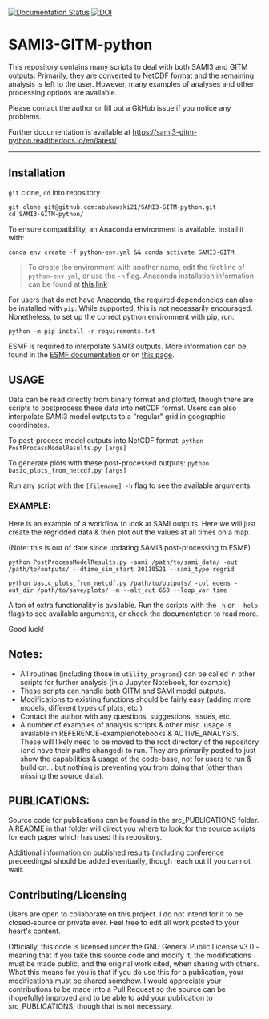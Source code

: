 [![Documentation Status](https://readthedocs.org/projects/sami3-gitm-python/badge/?version=latest)](https://sami3-gitm-python.readthedocs.io/en/latest/?badge=latest)
[![DOI](https://zenodo.org/badge/592826562.svg)](https://zenodo.org/badge/latestdoi/592826562)



# SAMI3-GITM-python

This repository contains many scripts to deal with both SAMI3 and GITM outputs. Primarily, they are converted to NetCDF format and the remaining analysis is left to the user. However, many examples of analyses and other processing options are available. 


Please contact the author or fill out a GitHub issue if you notice any problems. 


Further documentation is available at https://sami3-gitm-python.readthedocs.io/en/latest/

---

## Installation

`git` clone, `cd` into repository

```
git clone git@github.com:abukowski21/SAMI3-GITM-python.git
cd SAMI3-GITM-python/
```



To ensure compatibility, an Anaconda environment is available. Install it with:

`conda env create -f python-env.yml && conda activate SAMI3-GITM`

> To create the environment with another name, edit the first line of `python-env.yml`, or use the `-n` flag.
> Anaconda installation information can be found at [this link](https://conda.io/projects/conda/en/latest/user-guide/tasks/manage-environments.html#creating-an-environment-from-an-environment-yml-file)

For users that do not have Anaconda, the required dependencies can also be installed with `pip`. While supported, this is not necessarily encouraged. Nonetheless, to set up the correct python environment with pip, run:

`python -m pip install -r requirements.txt`

ESMF is required to interpolate SAMI3 outputs. More information can be found in the [ESMF documentation](https://earthsystemmodeling.org/doc/) or on [this page](https://sami3-gitm-python.readthedocs.io/en/latest/installation.html).

## USAGE

Data can be read directly from binary format and plotted, though there are scripts to postprocess
these data into netCDF format. Users can also interpolate SAMI3 model outputs to a "regular" grid
in geographic coordinates.

To post-process model outputs into NetCDF format: `python PostProcessModelResults.py [args]`

To generate plots with these post-processed outputs: `python basic_plots_from_netcdf.py [args]`

Run any script with the `[filename] -h` flag to see the available arguments.

### EXAMPLE:

Here is an example of a workflow to look at SAMI outputs. Here we will just create the regridded data & then plot out the values at all times on a map.

(Note: this is out of date since updating SAMI3 post-processing to ESMF)

```
python PostProcessModelResults.py -sami /path/to/sami_data/ -out /path/to/outputs/ --dtime_sim_start 20110521 --sami_type regrid

python basic_plots_from_netcdf.py /path/to/outputs/ -col edens -out_dir /path/to/save/plots/ -m --alt_cut 650 --loop_var time

```

A ton of extra functionality is available. Run the scripts with the `-h` or `--help` flags to see available arguments, or check the documentation to read more.

Good luck!

## Notes:

- All routines (including those in `utility_programs`) can be called in other scripts for further analysis (in a Jupyter Notebook, for example)
- These scripts can handle both GITM and SAMI model outputs.
- Modifications to existing functions should be fairly easy (adding more models, different types of plots, etc.)
- Contact the author with any questions, suggestions, issues, etc.
- A number of examples of analysis scripts & other misc. usage is available in REFERENCE-examplenotebooks & ACTIVE_ANALYSIS. These will likely need to be moved to the root directory of the repository (and have their paths changed) to run. They are primarily posted to just show the capabilities & usage of the code-base, not for users to run & build on... but nothing is preventing you from doing that (other than missing the source data).

## PUBLICATIONS:

Source code for publications can be found in the src_PUBLICATIONS folder. A README in that folder will direct you where to look for the source scripts for each paper which has used this repository.

Additional information on published results (including conference preceedings) should be added eventually, though reach out if you cannot wait.


## Contributing/Licensing


Users are open to collaborate on this project. I do not intend for it to be closed-source or private ever. Feel free to edit all work posted to your heart's content.

Officially, this code is licensed under the GNU General Public License v3.0 - meaning that if you take this source code and modify it, the modifications must be made public, and the original work cited, when sharing with others. What this means for you is that if you do use this for a publication, your modifications must be shared somehow. I would appreciate your contributions to be made into a Pull Request so the source can be (hopefully) improved and to be able to add your publication to src_PUBLICATIONS, though that is not necessary.




